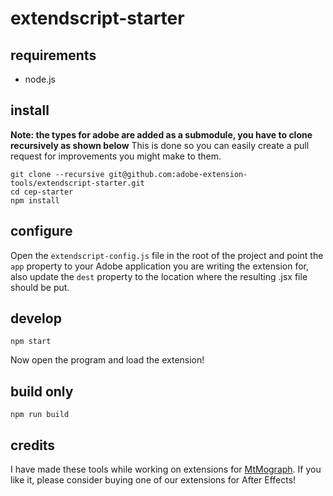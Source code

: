 # extendscript-starter

## requirements

- node.js

## install

**Note: the types for adobe are added as a submodule, you have to clone recursively as shown below**
This is done so you can easily create a pull request for improvements you might make to them.

```shell
git clone --recursive git@github.com:adobe-extension-tools/extendscript-starter.git
cd cep-starter
npm install
```

## configure

Open the `extendscript-config.js` file in the root of the project and point the `app` property to your Adobe application you are writing the extension for, also update the `dest` property to the location where the resulting .jsx file should be put.

## develop

```shell
npm start
```

Now open the program and load the extension!

## build only

```shell
npm run build
```

## credits

I have made these tools while working on extensions for [MtMograph](www.mtmograph.com). If you like it, please consider buying one of our extensions for After Effects!
